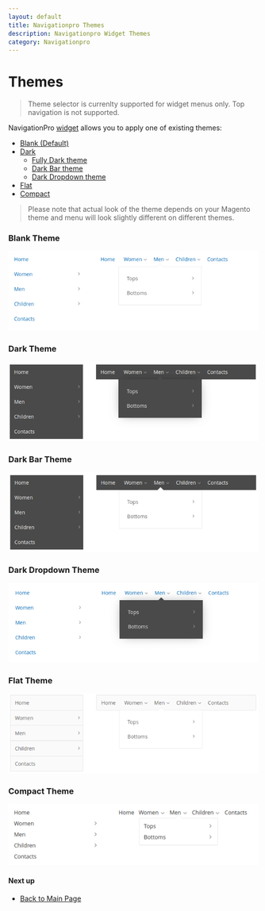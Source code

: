```yaml
---
layout: default
title: Navigationpro Themes
description: Navigationpro Widget Themes
category: Navigationpro
---
```


# Themes

> Theme selector is currenlty supported for widget menus only. Top navigation
> is not supported.

NavigationPro [widget](/m2/extensions/navigationpro/widget/) allows you to apply
one of existing themes:

 -  [Blank (Default)](#blank-theme)
 -  [Dark](#dark-theme)
    - [Fully Dark theme](#dark-theme)
    - [Dark Bar theme](#dark-bar-theme)
    - [Dark Dropdown theme](#dark-dropdown-theme)
 -  [Flat](#flat-theme)
 -  [Compact](#compact-theme)

> Please note that actual look of the theme depends on your Magento theme and
> menu will look slightly different on different themes.

### Blank Theme

![Blank theme](/images/m2/navigationpro/themes/blank.png)

### Dark Theme

![Dark theme](/images/m2/navigationpro/themes/dark.png)

### Dark Bar Theme

![Dark bar theme](/images/m2/navigationpro/themes/dark-bar.png)

### Dark Dropdown Theme

![Dark dropdown theme](/images/m2/navigationpro/themes/dark-dropdown.png)

### Flat Theme

![Flat theme](/images/m2/navigationpro/themes/flat.png)

### Compact Theme

![Compact theme](/images/m2/navigationpro/themes/compact.png)

#### Next up

 -  [Back to Main Page](/m2/extensions/navigationpro/)
